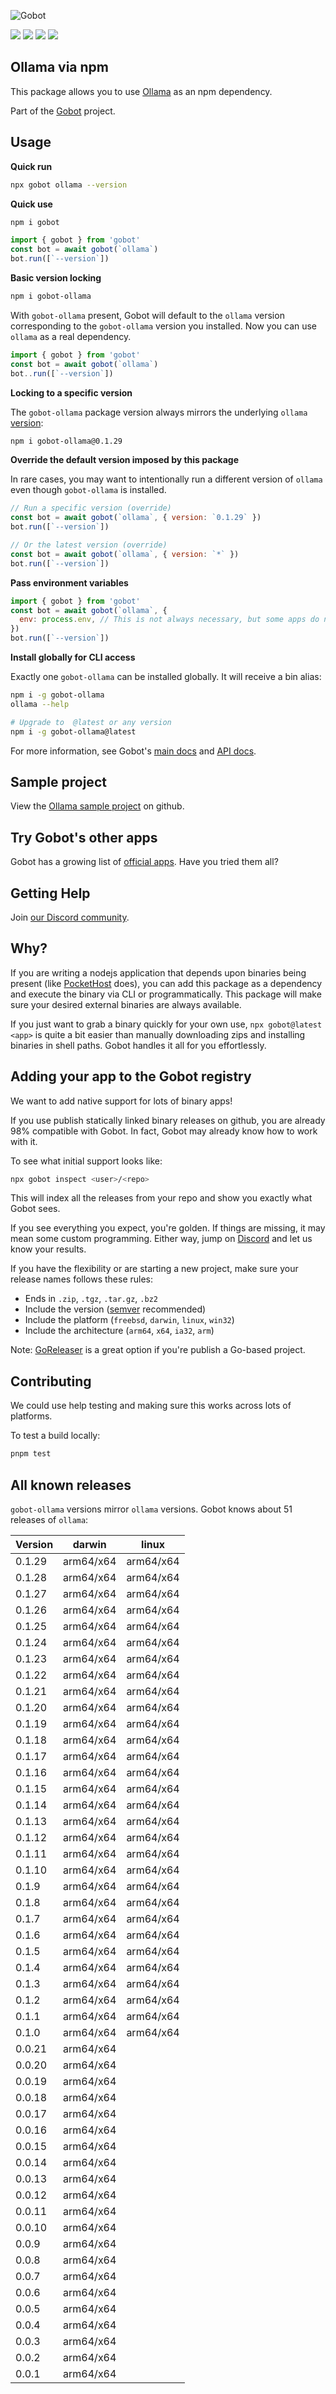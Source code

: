 ![Gobot](https://raw.githubusercontent.com/benallfree/gobot/v1.0.0-alpha.32/assets/gobot-banner-300x.png)

![](https://img.shields.io/npm/v/gobot-ollama) ![](https://img.shields.io/npm/dt/gobot-ollama) ![](https://img.shields.io/github/commit-activity/t/benallfree/gobot) ![](https://img.shields.io/github/stars/benallfree/gobot)

## Ollama via npm

This package allows you to use [Ollama](https://ollama.com/) as an npm dependency.

Part of the [Gobot](https://www.npmjs.com/package/gobot) project.

## Usage

**Quick run**

```bash
npx gobot ollama --version
```

**Quick use**

```bash
npm i gobot
```

```js
import { gobot } from 'gobot'
const bot = await gobot(`ollama`)
bot.run([`--version`])
```

**Basic version locking**

```bash
npm i gobot-ollama
```

With `gobot-ollama` present, Gobot will default to the `ollama` version corresponding to the `gobot-ollama` version you installed. Now you can use `ollama` as a real dependency.

```js
import { gobot } from 'gobot'
const bot = await gobot(`ollama`)
bot..run([`--version`])
```

**Locking to a specific version**

The `gobot-ollama` package version always mirrors the underlying `ollama` [version](#known-versions):

```bash
npm i gobot-ollama@0.1.29
```

**Override the default version imposed by this package**

In rare cases, you may want to intentionally run a different version of `ollama` even though `gobot-ollama` is installed.

```js
// Run a specific version (override)
const bot = await gobot(`ollama`, { version: `0.1.29` })
bot.run([`--version`])

// Or the latest version (override)
const bot = await gobot(`ollama`, { version: `*` })
bot.run([`--version`])
```

**Pass environment variables**

```js
import { gobot } from 'gobot'
const bot = await gobot(`ollama`, {
  env: process.env, // This is not always necessary, but some apps do need it
})
bot.run([`--version`])
```

**Install globally for CLI access**

Exactly one `gobot-ollama` can be installed globally. It will receive a bin alias:

```bash
npm i -g gobot-ollama
ollama --help

# Upgrade to  @latest or any version
npm i -g gobot-ollama@latest
```

For more information, see Gobot's [main docs](https://www.npmjs.com/package/gobot) and [API docs](https://github.com/benallfree/gobot/blob/v1.0.0-alpha.32/docs/readme.md).

## Sample project

View the [Ollama sample project](https://github.com/benallfree/gobot/tree/v1.0.0-alpha.32/src/apps/ollama/sample-project) on github.

## Try Gobot's other apps

Gobot has a growing list of [official apps](https://www.npmjs.com/package/gobot#official-gobot-apps). Have you tried them all?

## Getting Help

Join [our Discord community](https://discord.gg/977kMmFnXc).

## Why?

If you are writing a nodejs application that depends upon binaries being present (like [PocketHost](https://github.com/pockethost/pockethost) does), you can add this package as a dependency and execute the binary via CLI or programmatically. This package will make sure your desired external binaries are always available.

If you just want to grab a binary quickly for your own use, `npx gobot@latest <app>` is quite a bit easier than manually downloading zips and installing binaries in shell paths. Gobot handles it all for you effortlessly.

## Adding your app to the Gobot registry

We want to add native support for lots of binary apps!

If you use publish statically linked binary releases on github, you are already 98% compatible with Gobot. In fact, Gobot may already know how to work with it.

To see what initial support looks like:

```bash
npx gobot inspect <user>/<repo>
```

This will index all the releases from your repo and show you exactly what Gobot sees.

If you see everything you expect, you're golden. If things are missing, it may mean some custom programming. Either way, jump on [Discord](https://discord.gg/977kMmFnXc) and let us know your results.

If you have the flexibility or are starting a new project, make sure your release names follows these rules:

- Ends in `.zip`, `.tgz`, `.tar.gz`, `.bz2`
- Include the version ([semver](https://semver.org) recommended)
- Include the platform (`freebsd`, `darwin`, `linux`, `win32`)
- Include the architecture (`arm64`, `x64`, `ia32`, `arm`)

Note: [GoReleaser](https://goreleaser.com/) is a great option if you're publish a Go-based project.

## Contributing

We could use help testing and making sure this works across lots of platforms.

To test a build locally:

```bash
pnpm test
```

## All known releases

`gobot-ollama` versions mirror `ollama` versions. Gobot knows about 51 releases of `ollama`:

| Version | darwin    | linux     |
| ------- | --------- | --------- |
| 0.1.29  | arm64/x64 | arm64/x64 |
| 0.1.28  | arm64/x64 | arm64/x64 |
| 0.1.27  | arm64/x64 | arm64/x64 |
| 0.1.26  | arm64/x64 | arm64/x64 |
| 0.1.25  | arm64/x64 | arm64/x64 |
| 0.1.24  | arm64/x64 | arm64/x64 |
| 0.1.23  | arm64/x64 | arm64/x64 |
| 0.1.22  | arm64/x64 | arm64/x64 |
| 0.1.21  | arm64/x64 | arm64/x64 |
| 0.1.20  | arm64/x64 | arm64/x64 |
| 0.1.19  | arm64/x64 | arm64/x64 |
| 0.1.18  | arm64/x64 | arm64/x64 |
| 0.1.17  | arm64/x64 | arm64/x64 |
| 0.1.16  | arm64/x64 | arm64/x64 |
| 0.1.15  | arm64/x64 | arm64/x64 |
| 0.1.14  | arm64/x64 | arm64/x64 |
| 0.1.13  | arm64/x64 | arm64/x64 |
| 0.1.12  | arm64/x64 | arm64/x64 |
| 0.1.11  | arm64/x64 | arm64/x64 |
| 0.1.10  | arm64/x64 | arm64/x64 |
| 0.1.9   | arm64/x64 | arm64/x64 |
| 0.1.8   | arm64/x64 | arm64/x64 |
| 0.1.7   | arm64/x64 | arm64/x64 |
| 0.1.6   | arm64/x64 | arm64/x64 |
| 0.1.5   | arm64/x64 | arm64/x64 |
| 0.1.4   | arm64/x64 | arm64/x64 |
| 0.1.3   | arm64/x64 | arm64/x64 |
| 0.1.2   | arm64/x64 | arm64/x64 |
| 0.1.1   | arm64/x64 | arm64/x64 |
| 0.1.0   | arm64/x64 | arm64/x64 |
| 0.0.21  | arm64/x64 |           |
| 0.0.20  | arm64/x64 |           |
| 0.0.19  | arm64/x64 |           |
| 0.0.18  | arm64/x64 |           |
| 0.0.17  | arm64/x64 |           |
| 0.0.16  | arm64/x64 |           |
| 0.0.15  | arm64/x64 |           |
| 0.0.14  | arm64/x64 |           |
| 0.0.13  | arm64/x64 |           |
| 0.0.12  | arm64/x64 |           |
| 0.0.11  | arm64/x64 |           |
| 0.0.10  | arm64/x64 |           |
| 0.0.9   | arm64/x64 |           |
| 0.0.8   | arm64/x64 |           |
| 0.0.7   | arm64/x64 |           |
| 0.0.6   | arm64/x64 |           |
| 0.0.5   | arm64/x64 |           |
| 0.0.4   | arm64/x64 |           |
| 0.0.3   | arm64/x64 |           |
| 0.0.2   | arm64/x64 |           |
| 0.0.1   | arm64/x64 |           |
